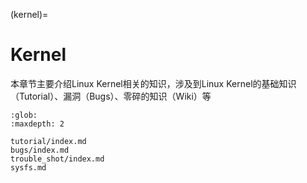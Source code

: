 (kernel)=
# Kernel

本章节主要介绍Linux Kernel相关的知识，涉及到Linux Kernel的基础知识（Tutorial）、漏洞（Bugs）、零碎的知识（Wiki）等

```{toctree}
:glob:
:maxdepth: 2

tutorial/index.md
bugs/index.md
trouble_shot/index.md
sysfs.md
```
